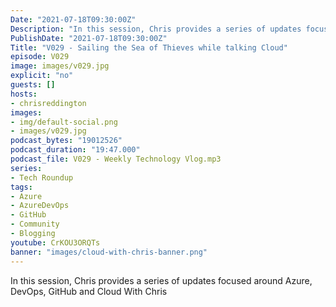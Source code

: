 ```yaml
---
Date: "2021-07-18T09:30:00Z"
Description: "In this session, Chris provides a series of updates focused around Azure, DevOps, GitHub and Cloud With Chris"
PublishDate: "2021-07-18T09:30:00Z"
Title: "V029 - Sailing the Sea of Thieves while talking Cloud"
episode: V029
image: images/v029.jpg
explicit: "no"
guests: []
hosts:
- chrisreddington
images:
- img/default-social.png
- images/v029.jpg
podcast_bytes: "19012526"
podcast_duration: "19:47.000"
podcast_file: V029 - Weekly Technology Vlog.mp3
series:
- Tech Roundup
tags:
- Azure
- AzureDevOps
- GitHub
- Community
- Blogging
youtube: CrKOU3ORQTs
banner: "images/cloud-with-chris-banner.png"
---
```

In this session, Chris provides a series of updates focused around Azure, DevOps, GitHub and Cloud With Chris
